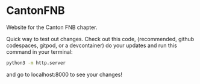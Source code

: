 # CantonFNB

Website for the Canton FNB chapter.

Quick way to test out changes. Check out this code, (recommended, github codespaces, gitpod, or a devcontainer) do your updates and run this command in your terminal:

```bash
python3 -m http.server
```
and go to localhost:8000 to see your changes!